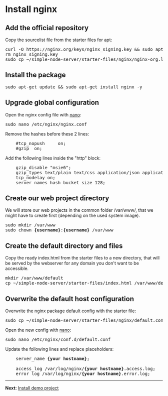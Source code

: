 # Install nginx

## Add the official repository

Copy the sourcelist file from the starter files for apt:
<pre>
curl -O https://nginx.org/keys/nginx_signing.key &amp;&amp; sudo apt-key add ./nginx_signing.key
rm nginx_signing.key
sudo cp ~/simple-node-server/starter-files/nginx/nginx-org.list /etc/apt/sources.list.d/
</pre>

## Install the package

<pre>
sudo apt-get update &amp;&amp; sudo apt-get install nginx -y
</pre>

## Upgrade global configuration

Open the nginx config file with <a href="https://github.com/noreading/simple-node-server#basic-nano-commands" target="_blank">nano</a>:
<pre>
sudo nano /etc/nginx/nginx.conf
</pre>

Remove the hashes before these 2 lines:
<pre>
    #tcp_nopush     on;
    #gzip  on;
</pre>

Add the following lines inside the "http" block:
<pre>
    gzip_disable "msie6";
    gzip_types text/plain text/css application/json application/javascript text/xml application/xml application/xml+rss text/javascript image/svg image/svg+xml;
    tcp_nodelay on;
    server_names_hash_bucket_size 128;
</pre>

## Create our web project directory

We will store our web projects in the common folder /var/www/, that we might have to create first (depending on the used system image).

<pre>
sudo mkdir /var/www
sudo chown <b>{username}</b>:<b>{username}</b> /var/www
</pre>

## Create the default directory and files

Copy the ready index.html from the starter files to a new directory, that will be served by the webserver for any domain you don't want to be accessible.

<pre>
mkdir /var/www/default
cp ~/simple-node-server/starter-files/index.html /var/www/default/
</pre>

## Overwrite the default host configuration

Overwrite the nginx package default config with the starter file:
<pre>
sudo cp ~/simple-node-server/starter-files/nginx/default.conf /etc/nginx/conf.d/default.conf
</pre>

Open the new config with <a href="https://github.com/noreading/simple-node-server#basic-nano-commands" target="_blank">nano</a>:  
<pre>
sudo nano /etc/nginx/conf.d/default.conf
</pre>

Update the following lines and replace placeholders:
<pre>
    server_name <b>{your hostname}</b>;

    access_log /var/log/nginx/<b>{your hostname}</b>.access.log;
    error_log /var/log/nginx/<b>{your hostname}</b>.error.log;
</pre>

---
__Next:__ [Install demo project](./install-a-demo-project.md)
